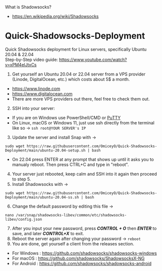 What is Shadowsocks? 
- https://en.wikipedia.org/wiki/Shadowsocks

# Quick-Shadowsocks-Deployment
Quick Shadowsocks deployment for Linux servers, specifically Ubuntu 20.04 & 22.04   
Step-by-Step video guide: https://www.youtube.com/watch?v=xPM4elJtxCs

1) Get yourself an Ubuntu 20.04 or 22.04 server from a VPS provider (Linode, DigitalOcean, etc.) which costs about 5$ a month.
- https://www.linode.com
- https://www.digitalocean.com
- There are more VPS providers out there, feel free to check them out.
2) SSH into your server:
- If you are on Windows use PowerShell/CMD or [PuTTY](https://www.chiark.greenend.org.uk/~sgtatham/putty/)
- On Linux, macOS or Windows 11, just use ssh directly from the terminal like so -> `ssh root@YOUR SERVER's IP`
3) Update the server and install Snap with ->   
```
sudo wget https://raw.githubusercontent.com/OmiceyO/Quick-Shadowsocks-Deployment/main/ubuntu-20.04-setup.sh | bash
```
- On 22.04 press ENTER at any prompt that shows up until it asks you to manualy reboot. Then press CTRL+C and type in "reboot".
4) Your server just rebooted, keep calm and SSH into it again then proceed to step 5.
5) Install Shadowsocks with ->   
```
sudo wget https://raw.githubusercontent.com/OmiceyO/Quick-Shadowsocks-Deployment/main/ubuntu-20.04-ss.sh | bash
```
6) Change the default password by editing this file ->
```
nano /var/snap/shadowsocks-libev/common/etc/shadowsocks-libev/config.json
```
7) After you input your new password, press ***CONTROL + O*** then ***ENTER*** to save, and later ***CONTROL+X*** to exit.
8) Reboot the server again after changing your password -> `reboot`
9) You are done, get yourself a client from the releases section.
- For Windows : https://github.com/shadowsocks/shadowsocks-windows
- For macOS : https://github.com/shadowsocks/ShadowsocksX-NG
- For Android : https://github.com/shadowsocks/shadowsocks-android
